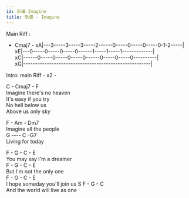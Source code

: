 ```yaml
---
id: 乐谱-Imagine
title: 乐谱 - Imagine
---
```


Main Riff :

- Cmaj7 -
  xA|---3-----3-----3-----2------0-----0-----0-----0-1-2-----|  
  xE|---0-----0-----0-----0------1-----1-----1-------------|  
  xC|------0-----0-----0-----0------0-----0-----0----------|  
  xG|------------------------------------------------------|  

Intro: main Riff - x2 -

C - Cmaj7 - F  
Imagine there's no heaven  
It's easy if you try  
No hell below us  
Above us only sky  

F - Am - Dm7  
Imagine all the people  
G ---- C -G7  
Living for today  

F - G - C - E  
You may say I'm a dreamer  
F - G - C - E  
But I'm not the only one  
F - G - C - E  
I hope someday you'll join us  S
F - G - C  
And the world will live as one  
